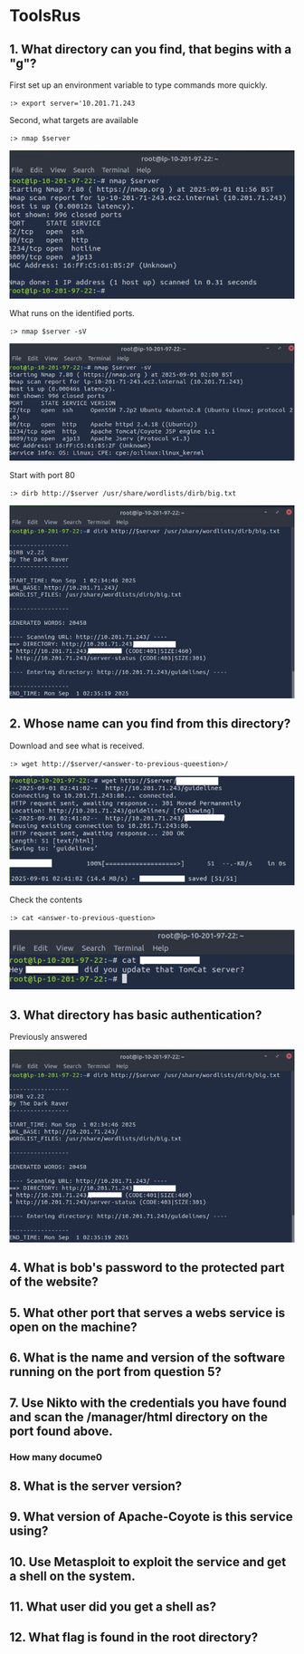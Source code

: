 # ToolsRus

## 1. What directory can you find, that begins with a "g"?

 First set up an environment variable to type commands more quickly.  

 `:> export server='10.201.71.243`

 Second, what targets are available  

 `:> nmap $server`  

 ![Nmap 1](assets/tools-01.png)

 What runs on the identified ports.  

 `:> nmap $server -sV`

 ![Nmap 2](assets/tools-02.png)

 Start with port 80  

 `:> dirb http://$server /usr/share/wordlists/dirb/big.txt`

 ![Nmap 2](assets/tools-03.png)

## 2. Whose name can you find from this directory?

 Download and see what is received.  

 `:> wget http://$server/<answer-to-previous-queestion>/`  

 ![WGET](assets/tools-04.png)  

 Check the contents  

 `:> cat <answer-to-previous-question>`  

 ![Guidelines Contents](assets/tools-05.png)  


## 3. What directory has basic authentication?

 Previously answered  

 ![Authentication Directory](assets/tools-03.png)

## 4. What is bob's password to the protected part of the website?

## 5. What other port that serves a webs service is open on the machine?

## 6. What is the name and version of the software running on the port from question 5?

## 7. Use Nikto with the credentials you have found and scan the /manager/html directory on the port found above.

### How many docume0

## 8. What is the server version?

## 9. What version of Apache-Coyote is this service using?

## 10. Use Metasploit to exploit the service and get a shell on the system.

## 11. What user did you get a shell as?

## 12. What flag is found in the root directory?